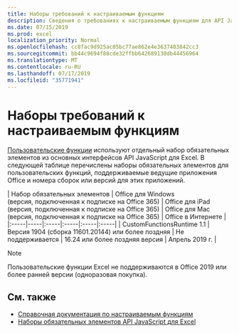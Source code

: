 ```yaml
---
title: Наборы требований к настраиваемым функциям
description: Сведения о требованиях к настраиваемым функциям для API JavaScript для Excel
ms.date: 07/15/2019
ms.prod: excel
localization_priority: Normal
ms.openlocfilehash: cc8fac9d925ac05bc77ae862e4e3637403842cc3
ms.sourcegitcommit: bb44c9694f88cde32ffbb642689130db44456964
ms.translationtype: MT
ms.contentlocale: ru-RU
ms.lasthandoff: 07/17/2019
ms.locfileid: "35771941"
---
```

# <a name="custom-functions-requirement-sets"></a>Наборы требований к настраиваемым функциям

[Пользовательские функции](./custom-functions-overview.md) используют отдельный набор обязательных элементов из основных интерфейсов API JavaScript для Excel. В следующей таблице перечислены наборы обязательных элементов для пользовательских функций, поддерживаемые ведущие приложения Office и номера сборок или версий для этих приложений.

|  Набор обязательных элементов  |  Office для Windows<br>(версия, подключенная к подписке на Office 365)  |  Office для iPad<br>(версия, подключенная к подписке на Office 365)  |  Office для Mac<br>(версия, подключенная к подписке на Office 365)  | Office в Интернете |
|:-----|-----|:-----|:-----|:-----|:-----|
| CustomFunctionsRuntime 1.1 | Версия 1904 (сборка 11601.20144) или более поздняя | Не поддерживается | 16.24 или более поздняя версия | Апрель 2019 г. |

> [!NOTE]
> Пользовательские функции Excel не поддерживаются в Office 2019 или более ранней версии (одноразовая покупка).

## <a name="see-also"></a>См. также

- [Справочная документация по настраиваемым функциям](/javascript/api/custom-functions-runtime)
- [Наборы обязательных элементов API JavaScript для Excel](../reference/requirement-sets/excel-api-requirement-sets.md)
